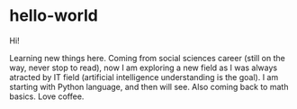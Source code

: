 # hello-world

Hi!

Learning new things here. Coming from social sciences career (still on the way, never stop to read), now I am exploring a new field as I was always atracted by IT field (artificial intelligence understanding is the goal). I am starting with Python language, and then will see. Also coming back to math basics. Love coffee.
